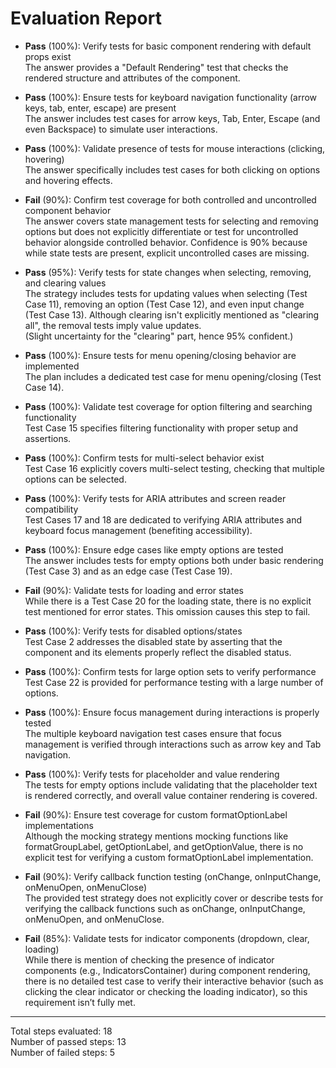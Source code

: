 # Evaluation Report

- **Pass** (100%): Verify tests for basic component rendering with default props exist  
  The answer provides a "Default Rendering" test that checks the rendered structure and attributes of the component.

- **Pass** (100%): Ensure tests for keyboard navigation functionality (arrow keys, tab, enter, escape) are present  
  The answer includes test cases for arrow keys, Tab, Enter, Escape (and even Backspace) to simulate user interactions.

- **Pass** (100%): Validate presence of tests for mouse interactions (clicking, hovering)  
  The answer specifically includes test cases for both clicking on options and hovering effects.

- **Fail** (90%): Confirm test coverage for both controlled and uncontrolled component behavior  
  The answer covers state management tests for selecting and removing options but does not explicitly differentiate or test for uncontrolled behavior alongside controlled behavior. Confidence is 90% because while state tests are present, explicit uncontrolled cases are missing.

- **Pass** (95%): Verify tests for state changes when selecting, removing, and clearing values  
  The strategy includes tests for updating values when selecting (Test Case 11), removing an option (Test Case 12), and even input change (Test Case 13). Although clearing isn't explicitly mentioned as "clearing all", the removal tests imply value updates.  
  (Slight uncertainty for the "clearing" part, hence 95% confident.)

- **Pass** (100%): Ensure tests for menu opening/closing behavior are implemented  
  The plan includes a dedicated test case for menu opening/closing (Test Case 14).

- **Pass** (100%): Validate test coverage for option filtering and searching functionality  
  Test Case 15 specifies filtering functionality with proper setup and assertions.

- **Pass** (100%): Confirm tests for multi-select behavior exist  
  Test Case 16 explicitly covers multi-select testing, checking that multiple options can be selected.

- **Pass** (100%): Verify tests for ARIA attributes and screen reader compatibility  
  Test Cases 17 and 18 are dedicated to verifying ARIA attributes and keyboard focus management (benefiting accessibility).

- **Pass** (100%): Ensure edge cases like empty options are tested  
  The answer includes tests for empty options both under basic rendering (Test Case 3) and as an edge case (Test Case 19).

- **Fail** (90%): Validate tests for loading and error states  
  While there is a Test Case 20 for the loading state, there is no explicit test mentioned for error states. This omission causes this step to fail.

- **Pass** (100%): Verify tests for disabled options/states  
  Test Case 2 addresses the disabled state by asserting that the component and its elements properly reflect the disabled status.

- **Pass** (100%): Confirm tests for large option sets to verify performance  
  Test Case 22 is provided for performance testing with a large number of options.

- **Pass** (100%): Ensure focus management during interactions is properly tested  
  The multiple keyboard navigation test cases ensure that focus management is verified through interactions such as arrow key and Tab navigation.

- **Pass** (100%): Verify tests for placeholder and value rendering  
  The tests for empty options include validating that the placeholder text is rendered correctly, and overall value container rendering is covered.

- **Fail** (90%): Ensure test coverage for custom formatOptionLabel implementations  
  Although the mocking strategy mentions mocking functions like formatGroupLabel, getOptionLabel, and getOptionValue, there is no explicit test for verifying a custom formatOptionLabel implementation.

- **Fail** (90%): Verify callback function testing (onChange, onInputChange, onMenuOpen, onMenuClose)  
  The provided test strategy does not explicitly cover or describe tests for verifying the callback functions such as onChange, onInputChange, onMenuOpen, and onMenuClose.

- **Fail** (85%): Validate tests for indicator components (dropdown, clear, loading)  
  While there is mention of checking the presence of indicator components (e.g., IndicatorsContainer) during component rendering, there is no detailed test case to verify their interactive behavior (such as clicking the clear indicator or checking the loading indicator), so this requirement isn’t fully met.

---

Total steps evaluated: 18  
Number of passed steps: 13  
Number of failed steps: 5